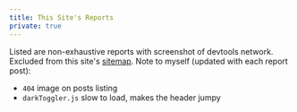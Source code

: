 ```yaml
---
title: This Site's Reports
private: true
---
```


Listed are non-exhaustive reports with screenshot of devtools network.
Excluded from this site's [sitemap](/sitemap.xml).
Note to myself (updated with each report post):
- `404` image on posts listing
- `darkToggler.js` slow to load, makes the header jumpy